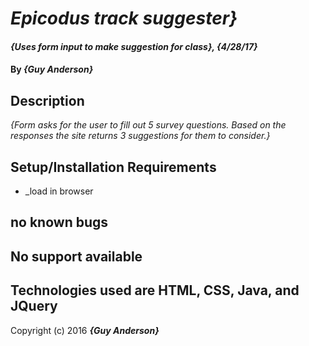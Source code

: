 # _Epicodus track suggester}_

#### _{Uses form input to make suggestion for class}, {4/28/17}_

#### By _**{Guy Anderson}**_

## Description

_{Form asks for the user to fill out 5 survey questions. Based on the responses the site returns 3 suggestions for them to consider.}_

## Setup/Installation Requirements

* _load in browser



## no known bugs

## No support available

## Technologies used are HTML, CSS, Java, and JQuery



Copyright (c) 2016 **_{Guy Anderson}_**
